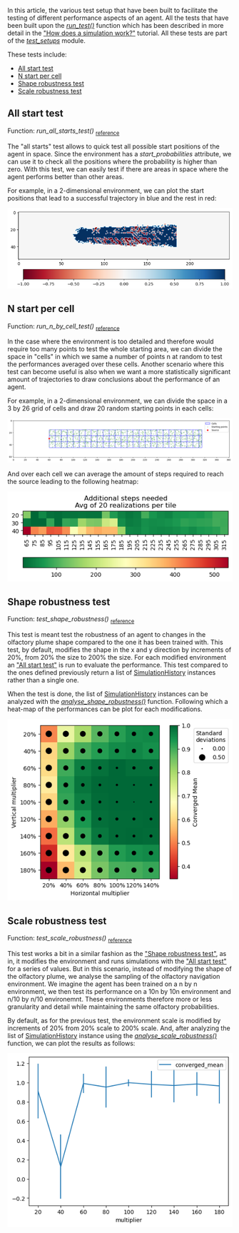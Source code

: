 In this article, the various test setup that have been built to facilitate the testing of different performance aspects of an agent. All the tests that have been built upon the [*run_test()*](../reference/simulation.md#olfactory_navigation.simulation.run_test) function which has been described in more detail in the ["How does a simulation work?"](simulation_process.md) tutorial. All these tests are part of the [*test_setups*](../reference/test_setups.md#olfactory_navigation.test_setups) module.

These tests include:

- [All start test](#all-start-test)
- [N start per cell](#n-start-per-cell)
- [Shape robustness test](#shape-robustness-test)
- [Scale robustness test](#scale-robustness-test)


## All start test

Function: *run_all_starts_test()* <sub>[reference](../reference/test_setups.md#olfactory_navigation.test_setups.run_all_starts_test)</sub>

The "all starts" test allows to quick test all possible start positions of the agent in space. Since the environment has a *start_probabilities* attribute, we can use it to check all the positions where the probability is higher than zero. With this test, we can easily test if there are areas in space where the agent performs better than other areas.

For example, in a 2-dimensional environment, we can plot the start positions that lead to a successful trajectory in blue and the rest in red:

![All start positions successes/failures.](img/all_start_convergence.png)


## N start per cell

Function: *run_n_by_cell_test()* <sub>[reference](../reference/test_setups.md#olfactory_navigation.test_setups.run_n_by_cell_test)</sub>

In the case where the environment is too detailed and therefore would require too many points to test the whole starting area, we can divide the space in "cells" in which we same a number of points n at random to test the performances averaged over these cells. Another scenario where this test can become useful is also when we want a more statistically significant amount of trajectories to draw conclusions about the performance of an agent.

For example, in a 2-dimensional environment, we can divide the space in a 3 by 26 grid of cells and draw 20 random starting points in each cells:

![20 random starting point per cells in a 2-dimensional environment.](img/grid_test_setup.png)

And over each cell we can average the amount of steps required to reach the source leading to the following heatmap:

![Average over the cells of the "extra steps" metric.](img/extra_steps_grid_run_0.png)


## Shape robustness test

Function: *test_shape_robustness()* <sub>[reference](../reference/test_setups.md#olfactory_navigation.test_setups.test_shape_robustness)</sub>

This test is meant test the robustness of an agent to changes in the olfactory plume shape compared to the one it has been trained with. This test, by default, modifies the shape in the x and y direction by increments of 20%, from 20% the size to 200% the size. For each modified environment an ["All start test"](#all-start-test) is run to evaluate the performance. This test compared to the ones defined previously return a list of [SimulationHistory](../reference/simulation.md#olfactory_navigation.simulation.SimulationHistory) instances rather than a single one.

When the test is done, the list of [SimulationHistory](../reference/simulation.md#olfactory_navigation.simulation.SimulationHistory) instances can be analyzed with the [*analyse_shape_robustness()*](../reference/test_setups.md#olfactory_navigation.test_setups.analyse_shape_robustness) function. Following which a heat-map of the performances can be plot for each modifications.

![Shape robustness test, convergence performance heat-map.](img/shape_robustness.png)


## Scale robustness test

Function: *test_scale_robustness()* <sub>[reference](../reference/test_setups.md#olfactory_navigation.test_setups.test_scale_robustness)</sub>

This test works a bit in a similar fashion as the ["Shape robustness test"](#shape-robustness-test), as in, it modifies the environment and runs simulations with the ["All start test"](#all-start-test) for a series of values. But in this scenario, instead of modifying the shape of the olfactory plume, we analyse the sampling of the olfactory navigation environment. We imagine the agent has been trained on a n by n environment, we then test its performance on a 10n by 10n environment and n/10 by n/10 environemnt. These environments therefore more or less granularity and detail while maintaining the same olfactory probabilities.

By default, as for the previous test, the environment scale is modified by increments of 20% from 20% scale to 200% scale. And, after analyzing the list of [SimulationHistory](../reference/simulation.md#olfactory_navigation.simulation.SimulationHistory) instance using the [*analyse_scale_robustness()*](../reference/test_setups.md#olfactory_navigation.test_setups.analyse_scale_robustness) function, we can plot the results as follows:

![Scale robustness test, convergence performance.](img/scale_robustness.png)

